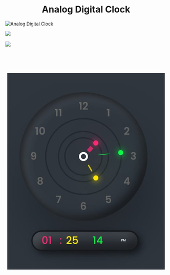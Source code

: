 <h1 align="center"> Analog Digital Clock </h1>

 [![Analog Digital Clock](https://img.shields.io/badge/Visit-blue.svg)](https://misskalyani.github.io/Analog-Digital-Clock-Website/)

[![](https://visitcount.itsvg.in/api?id=misskalyani&icon=0&color=0)](https://visitcount.itsvg.in)

![](https://img.shields.io/github/followers/misskalyani?style=social)

<br><br><br>
<!--- <center><img src="clock.jpg" width="300" height="300" /></center>--->

<p align="center">

  <img src="clock.jpg">


</p>
